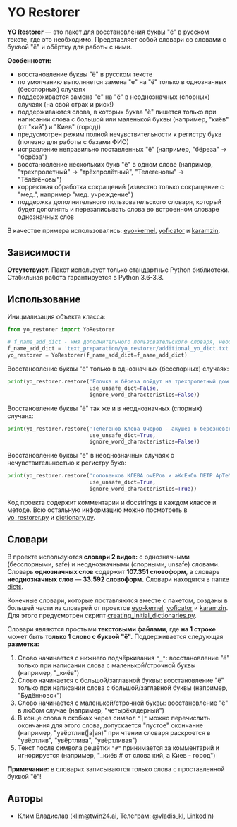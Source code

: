 # YO Restorer

**YO Restorer** — это пакет для восстановления буквы "ё" в русском тексте, где это необходимо. Представляет собой словари со словами с буквой "ё" и обёртку для работы с ними.

**Особенности:**

- восстановление буквы "ё" в русском тексте
- по умолчанию выполняется замена "е" на "ё" только в однозначных (бесспорных) случаях
- поддерживается замена "е" на "ё" в неоднозначных (спорных) случаях (на свой страх и риск!)
- поддерживаются слова, в которых буква "ё" пишется только при написании слова с большой или маленькой буквы (например, "киёв" (от "кий") и "Киев" (город))
- предусмотрен режим полной нечувствительности к регистру букв (полезно для работы с базами ФИО)
- исправление неправильно поставленных "ё" (например, "бёреза" -> "берёза")
- восстановление нескольких букв "ё" в одном слове (например, "трехпролетный" -> "трёхпролётный", "Телегеновы" -> "Тёлёгёновы")
- корректная обработка сокращений (известно только сокращение с "мед.", например "мед. учреждение")
- поддержка дополнительного пользовательского словаря, который будет дополнять и перезаписывать слова во встроенном словаре однозначных слов

В качестве примера использовались: [eyo-kernel](https://github.com/e2yo/eyo-kernel), [yoficator](https://github.com/link2xt/yoficator) и [karamzin](https://github.com/kalashnikovisme/karamzin).

## Зависимости

**Отсутствуют.** Пакет использует только стандартные Python библиотеки. Стабильная работа гарантируется в Python 3.6-3.8.

## Использование

Инициализация объекта класса:

```python
from yo_restorer import YoRestorer

# f_name_add_dict - имя дополнительного пользовательского словаря, необязательно
f_name_add_dict = 'text_preparation/yo_restorer/additional_yo_dict.txt'  
yo_restorer = YoRestorer(f_name_add_dict=f_name_add_dict)
```

Восстановление буквы "ё" только в однозначных (бесспорных) случаях:

```python
print(yo_restorer.restore('Елочка и бёреза пойдут на трехпролетный дом!',
                          use_unsafe_dict=False,
                          ignore_word_characteristics=False))
```

Восстановление буквы "ё" так же и в неоднозначных (спорных) случаях:

```python
print(yo_restorer.restore('Телегенов Клева Очеров - акушер в березневском центре',
                          use_unsafe_dict=True,
                          ignore_word_characteristics=False))
```

Восстановление буквы "ё" в неоднозначных случаях с нечувствительностью к регистру букв:

```python
print(yo_restorer.restore('головенков КЛЕВА очЕРов и аКсЕнОв ПЕТР АрТеМоВиЧ',
                          use_unsafe_dict=True,
                          ignore_word_characteristics=True))
```

Код проекта содержит комментарии и docstrings в каждом классе и методе. Всю остальную информацию можно посмотреть в [yo_restorer.py](https://gitlab.twin24.ai/ai/tts/taco_tts/tree/master/text_preparation/yo_restorer/yo_restorer.py) и [dictionary.py](https://gitlab.twin24.ai/ai/tts/taco_tts/tree/master/text_preparation/yo_restorer/dictionary.py).

## Словари

В проекте используются **словари 2 видов:** с однозначными (бесспорными, safe) и неоднозначными (спорными, unsafe) словами. Словарь **однозначных слов** содержит **107.351 словоформ**, а словарь **неоднозначных слов** — **33.592 словоформ.** Словари находятся в папке [dicts](https://gitlab.twin24.ai/ai/tts/taco_tts/tree/master/text_preparation/yo_restorer/dicts).

Конечные словари, которые поставляются вместе с пакетом, созданы в большей части из словарей от проектов [eyo-kernel](https://github.com/e2yo/eyo-kernel), [yoficator](https://github.com/link2xt/yoficator) и [karamzin](https://github.com/kalashnikovisme/karamzin). Для этого предусмотрен скрипт [creating_initial_dictionaries.py](https://gitlab.twin24.ai/ai/tts/taco_tts/tree/master/text_preparation/yo_restorer/creating_initial_dictionaries.py).

Словари являются простыми **текстовыми файлами**, где **на 1 строке** может быть **только 1 слово с буквой "ё".** Поддерживается следующая **разметка:**

1. Слово начинается с нижнего подчёркивания `"_"`: восстановление "ё" только при написании слова с маленькой/строчной буквы (например, "_киёв")
2. Слово начинается с большой/заглавной буквы: восстановление "ё" только при написании слова с большой/заглавной буквы (например, "Будённовск")
3. Слово начинается с маленькой/строчной буквы: восстановление "ё" в любом случае (например, "четырёхядерный")
4. В конце слова в скобках через символ `"|"` можно перечислить окончания для этого слова, допускается "пустое" окончание (например, "увёртлив(|а|ая)" при чтении словаря раскроется в "увёртлив", "увёртлива", "увёртливая")
5. Текст после символа решётки `"#"` принимается за комментарий и игнорируется (например, "_киёв # от слова кий, а Киев - город")

**Примечание:** в словарях записываются только слова с проставленной буквой "ё"!

## Авторы

- Клим Владислав (klim@twin24.ai, Телеграм: @vladis_kl, [LinkedIn](https://www.linkedin.com/in/vladklim/))
